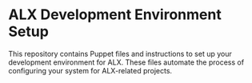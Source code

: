 # ALX Development Environment Setup

This repository contains Puppet files and instructions to set up your development environment for ALX. These files automate the process of configuring your system for ALX-related projects.
